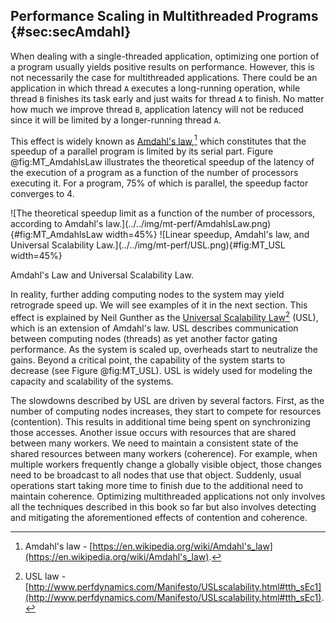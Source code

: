 ## Performance Scaling in Multithreaded Programs {#sec:secAmdahl}

When dealing with a single-threaded application, optimizing one portion of a program usually yields positive results on performance. However, this is not necessarily the case for multithreaded applications. There could be an application in which thread `A` executes a long-running operation, while thread `B` finishes its task early and just waits for thread `A` to finish. No matter how much we improve thread `B`,  application latency will not be reduced since it will be limited by a longer-running thread `A`. 

This effect is widely known as [Amdahl's law](https://en.wikipedia.org/wiki/Amdahl's_law),[^6] which constitutes that the speedup of a parallel program is limited by its serial part. Figure @fig:MT_AmdahlsLaw illustrates the theoretical speedup of the latency of the execution of a program as a function of the number of processors executing it. For a program, 75% of which is parallel, the speedup factor converges to 4.

<div id="fig:AmdahlUSLLaws">
![The theoretical speedup limit as a function of the number of processors, according to Amdahl's law.](../../img/mt-perf/AmdahlsLaw.png){#fig:MT_AmdahlsLaw width=45%}
![Linear speedup, Amdahl's law, and Universal Scalability Law.](../../img/mt-perf/USL.png){#fig:MT_USL width=45%}

Amdahl's Law and Universal Scalability Law.
</div>

In reality, further adding computing nodes to the system may yield retrograde speed up. We will see examples of it in the next section. This effect is explained by Neil Gunther as the [Universal Scalability Law](http://www.perfdynamics.com/Manifesto/USLscalability.html#tth_sEc1)[^8] (USL), which is an extension of Amdahl's law. USL describes communication between computing nodes (threads) as yet another factor gating performance. As the system is scaled up, overheads start to neutralize the gains. Beyond a critical point, the capability of the system starts to decrease (see Figure @fig:MT_USL). USL is widely used for modeling the capacity and scalability of the systems.

The slowdowns described by USL are driven by several factors. First, as the number of computing nodes increases, they start to compete for resources (contention). This results in additional time being spent on synchronizing those accesses. Another issue occurs with resources that are shared between many workers. We need to maintain a consistent state of the shared resources between many workers (coherence). For example, when multiple workers frequently change a globally visible object, those changes need to be broadcast to all nodes that use that object. Suddenly, usual operations start taking more time to finish due to the additional need to maintain coherence. Optimizing multithreaded applications not only involves all the techniques described in this book so far but also involves detecting and mitigating the aforementioned effects of contention and coherence.

[^6]: Amdahl's law - [https://en.wikipedia.org/wiki/Amdahl's_law](https://en.wikipedia.org/wiki/Amdahl's_law).
[^8]: USL law - [http://www.perfdynamics.com/Manifesto/USLscalability.html#tth_sEc1](http://www.perfdynamics.com/Manifesto/USLscalability.html#tth_sEc1).
